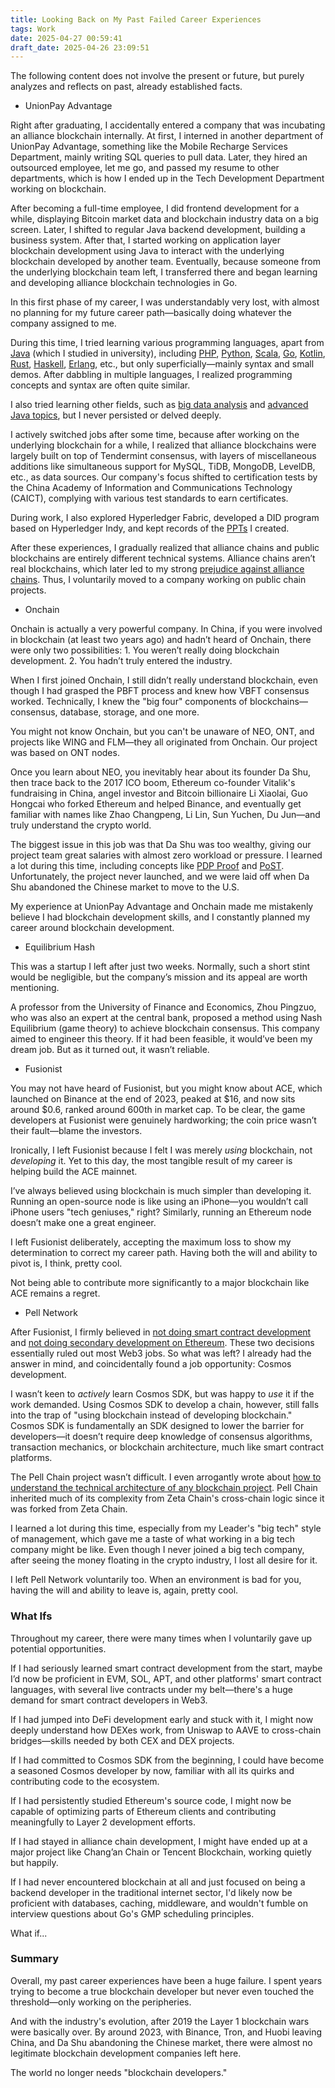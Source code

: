 ```yaml
---
title: Looking Back on My Past Failed Career Experiences
tags: Work
date: 2025-04-27 00:59:41
draft_date: 2025-04-26 23:09:51
---
```


The following content does not involve the present or future, but purely analyzes and reflects on past, already established facts.

- UnionPay Advantage

Right after graduating, I accidentally entered a company that was incubating an alliance blockchain internally. At first, I interned in another department of UnionPay Advantage, something like the Mobile Recharge Services Department, mainly writing SQL queries to pull data. Later, they hired an outsourced employee, let me go, and passed my resume to other departments, which is how I ended up in the Tech Development Department working on blockchain.

After becoming a full-time employee, I did frontend development for a while, displaying Bitcoin market data and blockchain industry data on a big screen. Later, I shifted to regular Java backend development, building a business system. After that, I started working on application layer blockchain development using Java to interact with the underlying blockchain developed by another team. Eventually, because someone from the underlying blockchain team left, I transferred there and began learning and developing alliance blockchain technologies in Go.

In this first phase of my career, I was understandably very lost, with almost no planning for my future career path—basically doing whatever the company assigned to me.

During this time, I tried learning various programming languages, apart from [Java](/2018/10/31/Java%2011%20Tutorial%20(Translation)/) (which I studied in university), including [PHP](/2018/11/01/PHP%207,%20Making%20Code%20More%20Elegant%20(Translation)/), [Python](/2018/12/02/Getting%20One%20Piece%20Update%20Information%20with%20Python/), [Scala](/2018/12/17/Basics%20of%20Scala%20Syntax/), [Go](/2019/03/15/Basic%20Syntax%20of%20Go%20Language/), [Kotlin](/2019/07/06/A%20Simplified%20Version%20of%20Scala/), [Rust](/2019/08/19/Overview%20of%20Basic%20Rust%20Syntax/), [Haskell](/2019/11/26/What%20is%20a%20Monad%20in%20Haskell/), [Erlang](/2020/03/31/Understanding%20the%20Actor%20Model%20Through%20Erlang/), etc., but only superficially—mainly syntax and small demos. After dabbling in multiple languages, I realized programming concepts and syntax are often quite similar.

I also tried learning other fields, such as [big data analysis](https://github.com/smallyunet/data-engrg-cookbook) and [advanced Java topics](https://github.com/smallyunet/advanced-java), but I never persisted or delved deeply.

I actively switched jobs after some time, because after working on the underlying blockchain for a while, I realized that alliance blockchains were largely built on top of Tendermint consensus, with layers of miscellaneous additions like simultaneous support for MySQL, TiDB, MongoDB, LevelDB, etc., as data sources. Our company's focus shifted to certification tests by the China Academy of Information and Communications Technology (CAICT), complying with various test standards to earn certificates.

During work, I also explored Hyperledger Fabric, developed a DID program based on Hyperledger Indy, and kept records of the [PPTs](https://slide-share.smallyu.net/) I created.

After these experiences, I gradually realized that alliance chains and public blockchains are entirely different technical systems. Alliance chains aren’t real blockchains, which later led to my strong [prejudice against alliance chains](/2021/09/29/%E8%81%94%E7%9B%9F%E9%93%BE%E6%AF%94%E5%85%AC%E6%9C%89%E9%93%BE%E5%B7%AE%E5%9C%A8%E5%93%AA%E5%84%BF/). Thus, I voluntarily moved to a company working on public chain projects.

- Onchain

Onchain is actually a very powerful company. In China, if you were involved in blockchain (at least two years ago) and hadn’t heard of Onchain, there were only two possibilities: 1. You weren’t really doing blockchain development. 2. You hadn’t truly entered the industry.

When I first joined Onchain, I still didn’t really understand blockchain, even though I had grasped the PBFT process and knew how VBFT consensus worked. Technically, I knew the "big four" components of blockchains—consensus, database, storage, and one more.

You might not know Onchain, but you can't be unaware of NEO, ONT, and projects like WING and FLM—they all originated from Onchain. Our project was based on ONT nodes.

Once you learn about NEO, you inevitably hear about its founder Da Shu, then trace back to the 2017 ICO boom, Ethereum co-founder Vitalik's fundraising in China, angel investor and Bitcoin billionaire Li Xiaolai, Guo Hongcai who forked Ethereum and helped Binance, and eventually get familiar with names like Zhao Changpeng, Li Lin, Sun Yuchen, Du Jun—and truly understand the crypto world.

The biggest issue in this job was that Da Shu was too wealthy, giving our project team great salaries with almost zero workload or pressure. I learned a lot during this time, including concepts like [PDP Proof](/2022/12/14/Example%20and%20Explanation%20of%20S-PDP%20File%20Proof/) and [PoST](/2022/12/20/Differences%20Between%20Proof%20of%20Storage_Space_Replication/). Unfortunately, the project never launched, and we were laid off when Da Shu abandoned the Chinese market to move to the U.S.

My experience at UnionPay Advantage and Onchain made me mistakenly believe I had blockchain development skills, and I constantly planned my career around blockchain development.

- Equilibrium Hash

This was a startup I left after just two weeks. Normally, such a short stint would be negligible, but the company’s mission and its appeal are worth mentioning.

A professor from the University of Finance and Economics, Zhou Pingzuo, who was also an expert at the central bank, proposed a method using Nash Equilibrium (game theory) to achieve blockchain consensus. This company aimed to engineer this theory. If it had been feasible, it would’ve been my dream job. But as it turned out, it wasn’t reliable.

- Fusionist

You may not have heard of Fusionist, but you might know about ACE, which launched on Binance at the end of 2023, peaked at $16, and now sits around $0.6, ranked around 600th in market cap. To be clear, the game developers at Fusionist were genuinely hardworking; the coin price wasn’t their fault—blame the investors.

Ironically, I left Fusionist because I felt I was merely *using* blockchain, not *developing* it. Yet to this day, the most tangible result of my career is helping build the ACE mainnet.

I’ve always believed using blockchain is much simpler than developing it. Running an open-source node is like using an iPhone—you wouldn’t call iPhone users "tech geniuses," right? Similarly, running an Ethereum node doesn’t make one a great engineer.

I left Fusionist deliberately, accepting the maximum loss to show my determination to correct my career path. Having both the will and ability to pivot is, I think, pretty cool.

Not being able to contribute more significantly to a major blockchain like ACE remains a regret.

- Pell Network

After Fusionist, I firmly believed in [not doing smart contract development](/2024/09/11/Why%20You%20Shouldn't%20Pursue%20Smart%20Contract%20or%20DeFi%20Development/) and [not doing secondary development on Ethereum](/2024/09/12/Why%20You%20Shouldn't%20Engage%20in%20Secondary%20Development%20of%20Ethereum/). These two decisions essentially ruled out most Web3 jobs. So what was left? I already had the answer in mind, and coincidentally found a job opportunity: Cosmos development.

I wasn’t keen to *actively* learn Cosmos SDK, but was happy to *use* it if the work demanded. Using Cosmos SDK to develop a chain, however, still falls into the trap of "using blockchain instead of developing blockchain." Cosmos SDK is fundamentally an SDK designed to lower the barrier for developers—it doesn’t require deep knowledge of consensus algorithms, transaction mechanics, or blockchain architecture, much like smart contract platforms.

The Pell Chain project wasn’t difficult. I even arrogantly wrote about [how to understand the technical architecture of any blockchain project](/2024/10/15/Understanding%20the%20Technical%20Architecture%20of%20Any%20Blockchain%20Project/). Pell Chain inherited much of its complexity from Zeta Chain's cross-chain logic since it was forked from Zeta Chain.

I learned a lot during this time, especially from my Leader's "big tech" style of management, which gave me a taste of what working in a big tech company might be like. Even though I never joined a big tech company, after seeing the money floating in the crypto industry, I lost all desire for it.

I left Pell Network voluntarily too. When an environment is bad for you, having the will and ability to leave is, again, pretty cool.

### What Ifs

Throughout my career, there were many times when I voluntarily gave up potential opportunities.

If I had seriously learned smart contract development from the start, maybe I’d now be proficient in EVM, SOL, APT, and other platforms' smart contract languages, with several live contracts under my belt—there's a huge demand for smart contract developers in Web3.

If I had jumped into DeFi development early and stuck with it, I might now deeply understand how DEXes work, from Uniswap to AAVE to cross-chain bridges—skills needed by both CEX and DEX projects.

If I had committed to Cosmos SDK from the beginning, I could have become a seasoned Cosmos developer by now, familiar with all its quirks and contributing code to the ecosystem.

If I had persistently studied Ethereum's source code, I might now be capable of optimizing parts of Ethereum clients and contributing meaningfully to Layer 2 development efforts.

If I had stayed in alliance chain development, I might have ended up at a major project like Chang’an Chain or Tencent Blockchain, working quietly but happily.

If I had never encountered blockchain at all and just focused on being a backend developer in the traditional internet sector, I'd likely now be proficient with databases, caching, middleware, and wouldn't fumble on interview questions about Go's GMP scheduling principles.

What if...

### Summary

Overall, my past career experiences have been a huge failure. I spent years trying to become a true blockchain developer but never even touched the threshold—only working on the peripheries.

And with the industry's evolution, after 2019 the Layer 1 blockchain wars were basically over. By around 2023, with Binance, Tron, and Huobi leaving China, and Da Shu abandoning the Chinese market, there were almost no legitimate blockchain development companies left here. 

The world no longer needs "blockchain developers."
